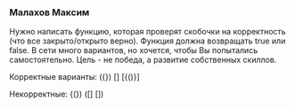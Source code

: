 ### Малахов Максим
Нужно написать функцию, которая проверят скобочки на корректность (что все закрыто/открыто верно). 
Функция должна возвращать true или false. В сети много вариантов, но хочется, чтобы Вы попытались самостоятельно. 
Цель - не победа, а развитие собственных скиллов.

Корректные варианты:
({})
[[]()]
[{()}]

Некорректные:
{(})
([]
[])